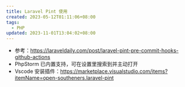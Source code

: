 ```yaml
---
title: Laravel Pint 使用
created: 2023-05-12T01:11:06+08:00
tags:
  - PHP
updated: 2023-11-01T13:04:02+08:00
---
```


- 参考：<https://laraveldaily.com/post/laravel-pint-pre-commit-hooks-github-actions>
- PhpStorm 已内置支持，可在设置里搜索到并主动打开
- Vscode 安装插件：<https://marketplace.visualstudio.com/items?itemName=open-southeners.laravel-pint>
